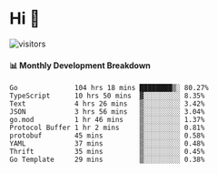 # Hi 👋
 
![visitors](https://visitor-badge.glitch.me/badge?page_id=sorcererxw.sorcererx)

#### 📊 Monthly Development Breakdown

<!--START_SECTION:waka-->
```text
Go              104 hrs 18 mins ████████▒░ 80.27%
TypeScript      10 hrs 50 mins  ▓░░░░░░░░░ 8.35%
Text            4 hrs 26 mins   ▒░░░░░░░░░ 3.42%
JSON            3 hrs 56 mins   ▒░░░░░░░░░ 3.04%
go.mod          1 hr 46 mins    ▒░░░░░░░░░ 1.37%
Protocol Buffer 1 hr 2 mins     ▒░░░░░░░░░ 0.81%
protobuf        45 mins         ▒░░░░░░░░░ 0.58%
YAML            37 mins         ▒░░░░░░░░░ 0.48%
Thrift          35 mins         ▒░░░░░░░░░ 0.45%
Go Template     29 mins         ▒░░░░░░░░░ 0.38%
```
<!--END_SECTION:waka-->
